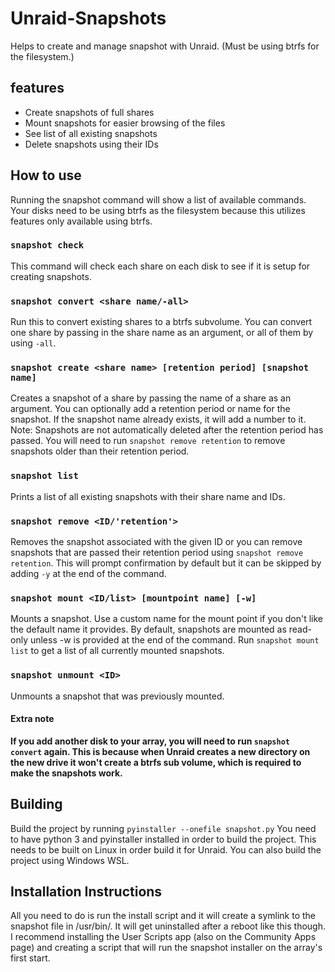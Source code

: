 # Unraid-Snapshots
Helps to create and manage snapshot with Unraid. (Must be using btrfs for the filesystem.)

## features

- Create snapshots of full shares
- Mount snapshots for easier browsing of the files
- See list of all existing snapshots
- Delete snapshots using their IDs


## How to use

Running the snapshot command will show a list of available commands.
Your disks need to be using btrfs as the filesystem because this utilizes features only available using btrfs.

### `snapshot check`
This command will check each share on each disk to see if it is setup for creating snapshots.

### `snapshot convert <share name/-all>`
Run this to convert existing shares to a btrfs subvolume. You can convert one share by passing in the share name as an argument, or all of them by using `-all`.

### `snapshot create <share name> [retention period] [snapshot name]`
Creates a snapshot of a share by passing the name of a share as an argument. You can optionally add a retention period or name for the snapshot. If the snapshot name already exists, it will add a number to it.
Note: Snapshots are not automatically deleted after the retention period has passed. You will need to run `snapshot remove retention` to remove snapshots older than their retention period.

### `snapshot list`
Prints a list of all existing snapshots with their share name and IDs.

### `snapshot remove <ID/'retention'>`
Removes the snapshot associated with the given ID or you can remove snapshots that are passed their retention period using `snapshot remove retention`. This will prompt confirmation by default but it can be skipped by adding `-y` at the end of the command.

### `snapshot mount <ID/list> [mountpoint name] [-w]`
Mounts a snapshot. Use a custom name for the mount point if you don't like the default name it provides. By default, snapshots are mounted as read-only unless -w is provided at the end of the command. Run `snapshot mount list` to get a list of all currently mounted snapshots.

### `snapshot unmount <ID>`
Unmounts a snapshot that was previously mounted.

#### Extra note
**If you add another disk to your array, you will need to run `snapshot convert` again. This is because when Unraid creates a new directory on the new drive it won't create a btrfs sub volume, which is required to make the snapshots work.**

## Building

Build the project by running `pyinstaller --onefile snapshot.py`
You need to have python 3 and pyinstaller installed in order to build the project. This needs to be built on Linux in order build it for Unraid. You can also build the project using Windows WSL.


## Installation Instructions

All you need to do is run the install script and it will create a symlink to the snapshot file in /usr/bin/. It will get uninstalled after a reboot like this though. I recommend installing the User Scripts app (also on the Community Apps page) and creating a script that will run the snapshot installer on the array's first start.